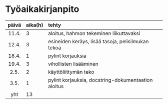 # Työaikakirjanpito

| päivä | aika(h) | tehty  |
| :----:|:--------| :-----|
| 11.4.| 3        | aloitus, hahmon tekeminen liikuttavaksi |
| 12.4.| 3        | esineiden keräys, lisää tasoja, pelisilmukan tekoa |
| 18.4.| 1        | pylint korjauksia |
| 19.4.| 3        | vihollisten lisääminen |
| 2.5. | 2        | käyttöliittymän teko |
| 3.5. | 1        | pylint korjauksia, docstring-dokumentaation aloitus |
| yht  | 13       | |
